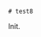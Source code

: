                                                                                                                                                                                                                                                                                                                                                                                                                                                                           # test8

Init.
